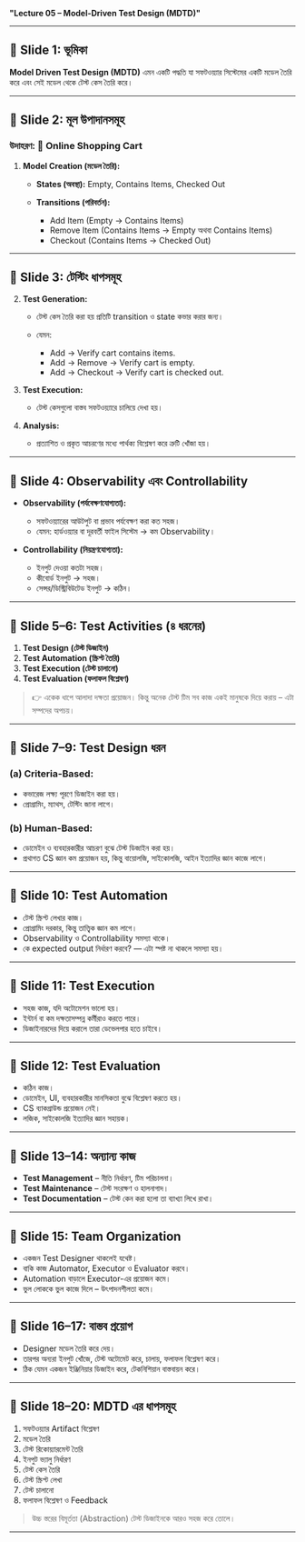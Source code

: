 **"Lecture 05 – Model-Driven Test Design (MDTD)"**

---

## 🔹 **Slide 1: ভূমিকা**

**Model Driven Test Design (MDTD)** এমন একটি পদ্ধতি যা সফটওয়্যার সিস্টেমের একটি মডেল তৈরি করে এবং সেই মডেল থেকে টেস্ট কেস তৈরি করে।

---

## 🔹 **Slide 2: মূল উপাদানসমূহ**

### উদাহরণ: 🛒 **Online Shopping Cart**

1. **Model Creation (মডেল তৈরি):**

   * **States (অবস্থা):** Empty, Contains Items, Checked Out
   * **Transitions (পরিবর্তন):**

     * Add Item (Empty → Contains Items)
     * Remove Item (Contains Items → Empty অথবা Contains Items)
     * Checkout (Contains Items → Checked Out)

---

## 🔹 **Slide 3: টেস্টিং ধাপসমূহ**

2. **Test Generation:**

   * টেস্ট কেস তৈরি করা হয় প্রতিটি transition ও state কভার করার জন্য।
   * যেমন:

     * Add → Verify cart contains items.
     * Add → Remove → Verify cart is empty.
     * Add → Checkout → Verify cart is checked out.

3. **Test Execution:**

   * টেস্ট কেসগুলো বাস্তব সফটওয়্যারে চালিয়ে দেখা হয়।

4. **Analysis:**

   * প্রত্যাশিত ও প্রকৃত আচরণের মধ্যে পার্থক্য বিশ্লেষণ করে ত্রুটি খোঁজা হয়।

---

## 🔹 **Slide 4: Observability এবং Controllability**

* **Observability (পর্যবেক্ষণযোগ্যতা):**

  * সফটওয়্যারের আউটপুট বা প্রভাব পর্যবেক্ষণ করা কত সহজ।
  * যেমন: হার্ডওয়্যার বা দূরবর্তী ফাইল সিস্টেম → কম Observability।

* **Controllability (নিয়ন্ত্রণযোগ্যতা):**

  * ইনপুট দেওয়া কতটা সহজ।
  * কীবোর্ড ইনপুট → সহজ।
  * সেন্সর/ডিস্ট্রিবিউটেড ইনপুট → কঠিন।

---

## 🔹 **Slide 5–6: Test Activities (৪ ধরনের)**

1. **Test Design (টেস্ট ডিজাইন)**
2. **Test Automation (স্ক্রিপ্ট তৈরি)**
3. **Test Execution (টেস্ট চালানো)**
4. **Test Evaluation (ফলাফল বিশ্লেষণ)**

> 👉 একেক ধাপে আলাদা দক্ষতা প্রয়োজন। কিন্তু অনেক টেস্ট টিম সব কাজ একই মানুষকে দিয়ে করায় – এটা সম্পদের অপচয়।

---

## 🔹 **Slide 7–9: Test Design ধরন**

### (a) **Criteria-Based:**

* কভারেজ লক্ষ্য পূরণে ডিজাইন করা হয়।
* প্রোগ্রামিং, ম্যাথস, টেস্টিং জানা লাগে।

### (b) **Human-Based:**

* ডোমেইন ও ব্যবহারকারীর আচরণ বুঝে টেস্ট ডিজাইন করা হয়।
* প্রথাগত CS জ্ঞান কম প্রয়োজন হয়, কিন্তু বায়োলজি, সাইকোলজি, আইন ইত্যাদির জ্ঞান কাজে লাগে।

---

## 🔹 **Slide 10: Test Automation**

* টেস্ট স্ক্রিপ্ট লেখার কাজ।
* প্রোগ্রামিং দরকার, কিন্তু তাত্ত্বিক জ্ঞান কম লাগে।
* Observability ও Controllability সমস্যা থাকে।
* কে expected output নির্ধারণ করবে? — এটা স্পষ্ট না থাকলে সমস্যা হয়।

---

## 🔹 **Slide 11: Test Execution**

* সহজ কাজ, যদি অটোমেশন ভালো হয়।
* ইন্টার্ন বা কম দক্ষতাসম্পন্ন কর্মীরাও করতে পারে।
* ডিজাইনারদের দিয়ে করালে তারা ডেভেলপার হতে চাইবে।

---

## 🔹 **Slide 12: Test Evaluation**

* কঠিন কাজ।
* ডোমেইন, UI, ব্যবহারকারীর মানসিকতা বুঝে বিশ্লেষণ করতে হয়।
* CS ব্যাকগ্রাউন্ড প্রয়োজন নেই।
* লজিক, সাইকোলজি ইত্যাদির জ্ঞান সহায়ক।

---

## 🔹 **Slide 13–14: অন্যান্য কাজ**

* **Test Management** – নীতি নির্ধারণ, টিম পরিচালনা।
* **Test Maintenance** – টেস্ট সংরক্ষণ ও হালনাগাদ।
* **Test Documentation** – টেস্ট কেন করা হলো তা ব্যাখ্যা লিখে রাখা।

---

## 🔹 **Slide 15: Team Organization**

* একজন Test Designer থাকলেই যথেষ্ট।
* বাকি কাজ Automator, Executor ও Evaluator করবে।
* Automation বাড়ালে Executor-এর প্রয়োজন কমে।
* ভুল লোককে ভুল কাজে দিলে – উৎপাদনশীলতা কমে।

---

## 🔹 **Slide 16–17: বাস্তব প্রয়োগ**

* Designer মডেল তৈরি করে দেয়।
* তারপর অন্যরা ইনপুট খোঁজে, টেস্ট অটোমেট করে, চালায়, ফলাফল বিশ্লেষণ করে।
* ঠিক যেমন একজন ইঞ্জিনিয়ার ডিজাইন করে, টেকনিশিয়ান বাস্তবায়ন করে।

---

## 🔹 **Slide 18–20: MDTD এর ধাপসমূহ**

1. সফটওয়্যার Artifact বিশ্লেষণ
2. মডেল তৈরি
3. টেস্ট রিকোয়্যারমেন্ট তৈরি
4. ইনপুট ভ্যালু নির্ধারণ
5. টেস্ট কেস তৈরি
6. টেস্ট স্ক্রিপ্ট লেখা
7. টেস্ট চালানো
8. ফলাফল বিশ্লেষণ ও Feedback

> উচ্চ স্তরের বিমূর্ততা (Abstraction) টেস্ট ডিজাইনকে আরও সহজ করে তোলে।

---

